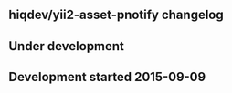 hiqdev/yii2-asset-pnotify changelog
-----------------------------------

## Under development


## Development started 2015-09-09

